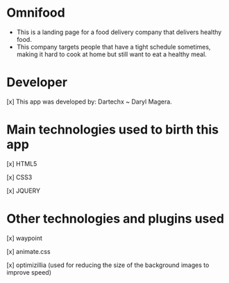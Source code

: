 # Omnifood
- This is a landing page for a food delivery company that delivers healthy food.
- This company targets people that have a tight schedule sometimes, making it hard to cook at home but still want to eat a healthy meal.

# Developer

[x] This app was developed by: Dartechx ~ Daryl Magera.

# Main technologies used to birth this app

[x] HTML5

[x] CSS3

[x] JQUERY

# Other technologies and plugins used

[x] waypoint

[x] animate.css

[x] optimizillia (used for reducing the size of the background images to improve speed)

